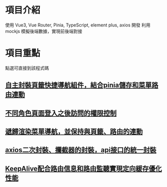 # 項目介紹

使用 Vue3, Vue Router, Pinia, TypeScript, element plus, axios 開發
利用 mockjs 模擬後端數據，實現前後端對接

# 項目重點
點選可直接到該程式碼

## [自主封裝頁籤快捷導航組件，結合pinia儲存和菜單路由連動](src/layouts/TabsLayout.vue)

## [不同角色頁面登入之後訪問的權限控制](src/store/auth.ts)

## [遞歸渲染菜單導航，並保持與頁籤、路由的連動](src/components/Menu.vue)

## [axios二次封裝、攔截器的封裝，api接口的統一封裝](src/utils/axios.ts)

## [KeepAlive配合路由信息和路由監聽實現定向緩存優化性能](src/layouts/TabsLayout.vue)

